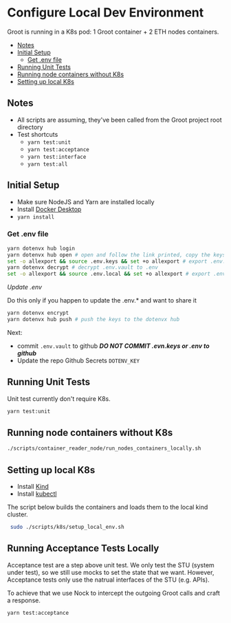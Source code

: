 # Configure Local Dev Environment

Groot is running in a K8s pod: 1 Groot container + 2 ETH nodes containers.

- [Notes](#notes)
- [Initial Setup](#initial-setup)
    - [Get .env file](#get-env-file)
- [Running Unit Tests](#running-unit-tests)
- [Running node containers without K8s](#running-node-containers-without-k8s)
- [Setting up local K8s](#setting-up-local-k8s)

## Notes

- All scripts are assuming, they've been called from the Groot project root directory
- Test shortcuts
    - `yarn test:unit`
    - `yarn test:acceptance`
    - `yarn test:interface`
    - `yarn test:all`

## Initial Setup


- Make sure NodeJS and Yarn are installed locally
- Install [Docker Desktop](https://www.docker.com/products/docker-desktop)
- `yarn install`

### Get .env file

```bash
yarn dotenvx hub login
yarn dotenvx hub open # open and follow the link printed, copy the keys to .env.keys locally
set -o allexport && source .env.keys && set +o allexport # export .env.keys to local environment
yarn dotenvx decrypt # decrypt .env.vault to .env
set -o allexport && source .env.local && set +o allexport # export .env.local to local environment
```

_*Update .env*_

Do this only if you happen to update the .env.* and want to share it

```bash
yarn dotenvx encrypt
yarn dotenvx hub push # push the keys to the dotenvx hub
```
Next: 
- commit `.env.vault` to github _**DO NOT COMMIT .evn.keys or .env to github**_
- Update the repo Github Secrets `DOTENV_KEY`

## Running Unit Tests

Unit test currently don't require K8s.

```bash
yarn test:unit
```

## Running node containers without K8s

```bash
./scripts/container_reader_node/run_nodes_containers_locally.sh
```

## Setting up local K8s

- Install [Kind](https://kind.sigs.k8s.io/)
- Install [kubectl](https://kubernetes.io/docs/tasks/tools/)

The script below builds the containers and loads them to the local kind cluster.
```bash
 sudo ./scripts/k8s/setup_local_env.sh
```
## Running Acceptance Tests Locally

Acceptance test are a step above unit test. We only test the STU (system under test), so we still use mocks to set the state that we want. However, Acceptance tests only use the natrual interfaces of the STU (e.g. APIs).

To achieve that we use Nock to intercept the outgoing Groot calls and craft a response.

```bash
yarn test:acceptance
```
